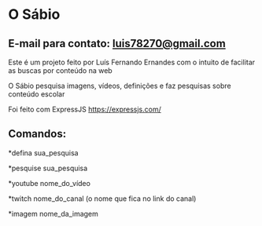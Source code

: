 # O Sábio
## E-mail para contato: luis78270@gmail.com

Este é um projeto feito por Luís Fernando Ernandes com o intuito de facilitar as buscas por conteúdo na web

O Sábio pesquisa imagens, vídeos, definições e faz pesquisas sobre conteúdo escolar

Foi feito com ExpressJS https://expressjs.com/

## Comandos:
*defina sua_pesquisa

*pesquise sua_pesquisa

*youtube nome_do_vídeo

*twitch nome_do_canal (o nome que fica no link do canal)

*imagem nome_da_imagem
